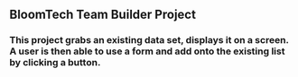 ## BloomTech Team Builder Project

### This project grabs an existing data set, displays it on a screen. A user is then able to use a form and add onto the existing list by clicking a button.

